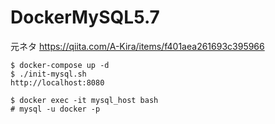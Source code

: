 # DockerMySQL5.7

元ネタ https://qiita.com/A-Kira/items/f401aea261693c395966

```
$ docker-compose up -d
$ ./init-mysql.sh
http://localhost:8080

$ docker exec -it mysql_host bash
# mysql -u docker -p
```
